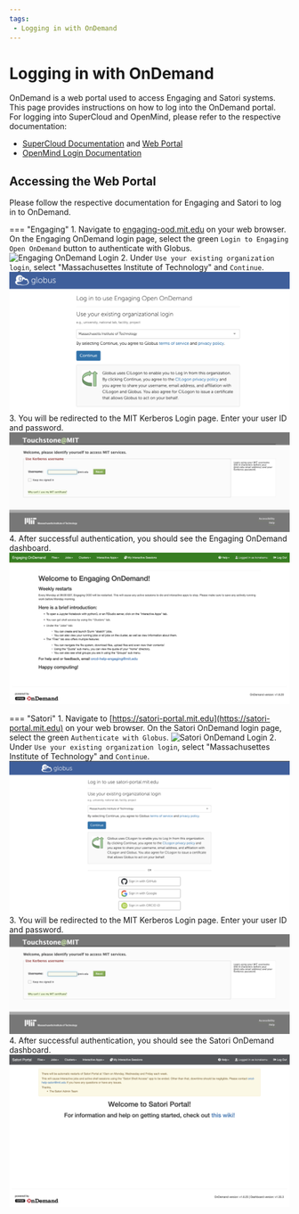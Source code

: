 ```yaml
---
tags:
 - Logging in with OnDemand
---
```


# Logging in with OnDemand

OnDemand is a web portal used to access Engaging and Satori systems. This page provides instructions on how to log into the OnDemand portal. For logging into SuperCloud and OpenMind, please refer to the respective documentation:  
- [SuperCloud Documentation](https://mit-supercloud.github.io/supercloud-docs/web-portal/) and [Web Portal](https://txe1-portal.mit.edu)  
- [OpenMind Login Documentation](https://github.mit.edu/MGHPCC/openmind/wiki/Getting-started#login)

## Accessing the Web Portal

Please follow the respective documentation for Engaging and Satori to log in to OnDemand.

=== "Engaging"
    1. Navigate to [engaging-ood.mit.edu](engaging-ood.mit.edu) on your web browser. On the Engaging OnDemand login page, select the green `Login to Engaging Open OnDemand` button to authenticate with Globus. 
    ![Engaging OnDemand Login](../images/onDemand/engaging-homepage.png)
    2. Under `Use your existing organization login`, select "Massachusettes Institute of Technology" and `Continue`. 
    ![Globus Login](../images/onDemand/engaging-globus.png)  
    3. You will be redirected to the MIT Kerberos Login page. Enter your user ID and password.
    ![Kerberos Login](../images/onDemand/kerberos-auth.png) 
    4. After successful authentication, you should see the Engaging OnDemand dashboard.
    ![Engaging OnDemand Page](../images/onDemand/engaging-ondemand.png)

=== "Satori"
    1. Navigate to [https://satori-portal.mit.edu](https://satori-portal.mit.edu) on your web browser. On the Satori OnDemand login page, select the green `Authenticate with Globus`. 
    ![Satori OnDemand Login](../images/onDemand/satori-portal.png)
    2. Under `Use your existing organization login`, select "Massachusettes Institute of Technology" and `Continue`. 
    ![Globus Login](../images/onDemand/satori-globus.png)  
    3. You will be redirected to the MIT Kerberos Login page. Enter your user ID and password.
    ![Kerberos Login](../images/onDemand/kerberos-auth.png) 
    4. After successful authentication, you should see the Satori OnDemand dashboard.
    ![Satori OnDemand Page](../images/onDemand/satori-ondemand.png)



